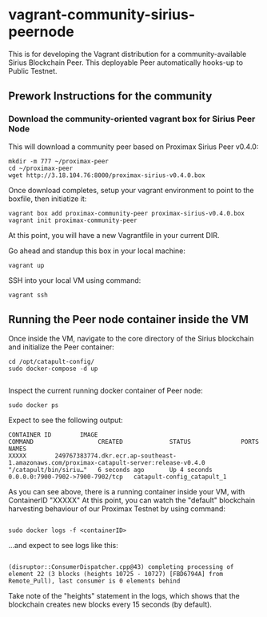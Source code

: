 # vagrant-community-sirius-peernode
This is for developing the Vagrant distribution for a community-available Sirius Blockchain Peer.  This deployable  Peer automatically hooks-up to Public Testnet.

## Prework Instructions for the community

### Download the community-oriented vagrant box for Sirius Peer Node
This will download a community peer based on Proximax Sirius Peer v0.4.0:

```
mkdir -m 777 ~/proximax-peer
cd ~/proximax-peer
wget http://3.18.104.76:8000/proximax-sirius-v0.4.0.box
```


Once download completes, setup your vagrant environment to point to the boxfile, then initiatize it:
```
vagrant box add proximax-community-peer proximax-sirius-v0.4.0.box
vagrant init proximax-community-peer
```

At this point, you will have a new Vagrantfile in your current DIR.


Go ahead and standup this box in your local machine:
```
vagrant up
```

SSH into your local VM using command:
```
vagrant ssh
```



## Running the Peer node container inside the VM


Once inside the VM, navigate to the core directory of the Sirius blockchain and initialize the Peer container:
```
cd /opt/catapult-config/
sudo docker-compose -d up


```

Inspect the current running docker container of Peer node:
```
sudo docker ps
```

Expect to see the following output:
```
CONTAINER ID        IMAGE                                                                                       COMMAND                  CREATED             STATUS              PORTS                              NAMES
XXXXX        249767383774.dkr.ecr.ap-southeast-1.amazonaws.com/proximax-catapult-server:release-v0.4.0   "/catapult/bin/siriu…"   6 seconds ago       Up 4 seconds        0.0.0.0:7900-7902->7900-7902/tcp   catapult-config_catapult_1
```

As you can see above, there is a running container inside your VM, with ContainerID "XXXXX"
At this point, you can watch the "default" blockchain harvesting behaviour of our Proximax Testnet by using command:
```

sudo docker logs -f <containerID>
```



...and expect to see logs like this:
```

(disruptor::ConsumerDispatcher.cpp@43) completing processing of element 22 (3 blocks (heights 10725 - 10727) [FBD6794A] from Remote_Pull), last consumer is 0 elements behind 
```


Take note of the "heights" statement in the logs, which shows that the blockchain creates new blocks every 15 seconds (by default).




 


